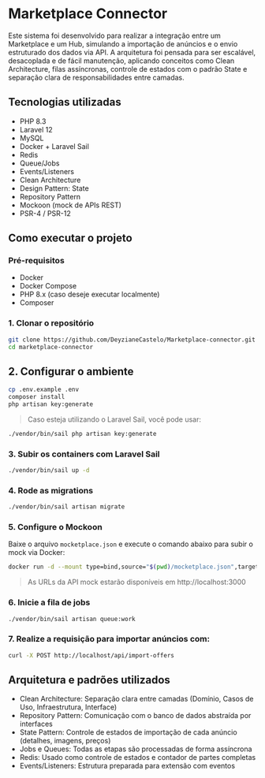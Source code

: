 # Marketplace Connector

Este sistema foi desenvolvido para realizar a integração entre um Marketplace e um Hub, simulando a importação de anúncios e o envio estruturado dos dados via API. A arquitetura foi pensada para ser escalável, desacoplada e de fácil manutenção, aplicando conceitos como Clean Architecture, filas assíncronas, controle de estados com o padrão State e separação clara de responsabilidades entre camadas.

## Tecnologias utilizadas

- PHP 8.3
- Laravel 12
- MySQL
- Docker + Laravel Sail
- Redis
- Queue/Jobs
- Events/Listeners
- Clean Architecture
- Design Pattern: State
- Repository Pattern
- Mockoon (mock de APIs REST)
- PSR-4 / PSR-12

## Como executar o projeto

### Pré-requisitos

- Docker
- Docker Compose
- PHP 8.x (caso deseje executar localmente)
- Composer

### 1. Clonar o repositório

```bash
git clone https://github.com/DeyzianeCastelo/Marketplace-connector.git
cd marketplace-connector
```

## 2. Configurar o ambiente

```bash
cp .env.example .env
composer install
php artisan key:generate
```
> Caso esteja utilizando o Laravel Sail, você pode usar:
```bash
./vendor/bin/sail php artisan key:generate
```

### 3. Subir os containers com Laravel Sail

```bash
./vendor/bin/sail up -d
```

### 4. Rode as migrations

```bash
./vendor/bin/sail artisan migrate
```

### 5. Configure o Mockoon

Baixe o arquivo `mocketplace.json` e execute o comando abaixo para subir o mock via Docker:
```bash
docker run -d --mount type=bind,source="$(pwd)/mocketplace.json",target=/data,readonly -p 3000:3000 mockoon/cli:latest -d /data -p 3000
```
> As URLs da API mock estarão disponíveis em http://localhost:3000

### 6. Inicie a fila de jobs

```bash
./vendor/bin/sail artisan queue:work
```

### 7. Realize a requisição para importar anúncios com:

```bash
curl -X POST http://localhost/api/import-offers
```

## Arquitetura e padrões utilizados

- Clean Architecture: Separação clara entre camadas (Domínio, Casos de Uso, Infraestrutura, Interface)
- Repository Pattern: Comunicação com o banco de dados abstraída por interfaces
- State Pattern: Controle de estados de importação de cada anúncio (detalhes, imagens, preços)
- Jobs e Queues: Todas as etapas são processadas de forma assíncrona
- Redis: Usado como controle de estados e contador de partes completas
- Events/Listeners: Estrutura preparada para extensão com eventos
